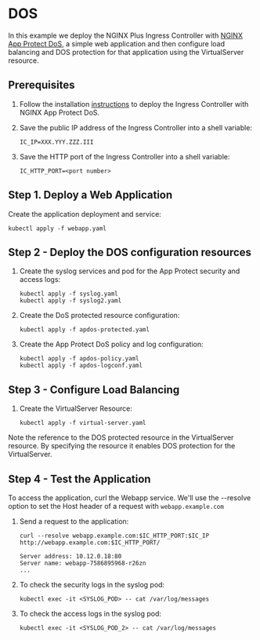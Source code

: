 # DOS

In this example we deploy the NGINX Plus Ingress Controller with [NGINX App Protect
DoS](https://www.nginx.com/products/nginx-app-protect-dos/), a simple web application and then configure load balancing
and DOS protection for that application using the VirtualServer resource.

## Prerequisites

1. Follow the installation [instructions](https://docs.nginx.com/nginx-ingress-controller/installation) to deploy the
   Ingress Controller with NGINX App Protect DoS.
1. Save the public IP address of the Ingress Controller into a shell variable:

    ```console
    IC_IP=XXX.YYY.ZZZ.III
    ```

1. Save the HTTP port of the Ingress Controller into a shell variable:

    ```console
    IC_HTTP_PORT=<port number>
    ```

## Step 1. Deploy a Web Application

Create the application deployment and service:

```console
kubectl apply -f webapp.yaml
```

## Step 2 - Deploy the DOS configuration resources

1. Create the syslog services and pod for the App Protect security and access logs:

    ```console
    kubectl apply -f syslog.yaml
    kubectl apply -f syslog2.yaml
    ```

2. Create the DoS protected resource configuration:

    ```console
    kubectl apply -f apdos-protected.yaml
    ```

3. Create the App Protect DoS policy and log configuration:

    ```console
    kubectl apply -f apdos-policy.yaml
    kubectl apply -f apdos-logconf.yaml
    ```

## Step 3 - Configure Load Balancing

1. Create the VirtualServer Resource:

    ```console
    kubectl apply -f virtual-server.yaml
    ```

Note the reference to the DOS protected resource in the VirtualServer resource. By specifying the resource it enables
DOS protection for the VirtualServer.

## Step 4 - Test the Application

To access the application, curl the Webapp service. We'll use the --resolve option to set the Host header of a request
with `webapp.example.com`

1. Send a request to the application:

    ```console
    curl --resolve webapp.example.com:$IC_HTTP_PORT:$IC_IP http://webapp.example.com:$IC_HTTP_PORT/
    ```

    ```text
    Server address: 10.12.0.18:80
    Server name: webapp-7586895968-r26zn
    ...
    ```

2. To check the security logs in the syslog pod:

    ```console
    kubectl exec -it <SYSLOG_POD> -- cat /var/log/messages
    ```

3. To check the access logs in the syslog pod:

    ```console
    kubectl exec -it <SYSLOG_POD_2> -- cat /var/log/messages
    ```
